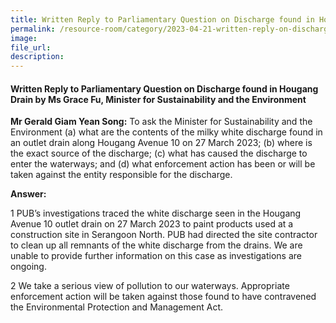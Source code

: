 ```yaml
---  
title: Written Reply to Parliamentary Question on Discharge found in Hougang Drain by Ms Grace Fu, Minister for Sustainability and the Environment
permalink: /resource-room/category/2023-04-21-written-reply-on-discharge-in-hougang-drain
image:  
file_url:  
description:  
---  
```

#### Written Reply to Parliamentary Question on Discharge found in Hougang Drain by Ms Grace Fu, Minister for Sustainability and the Environment

**Mr Gerald Giam Yean Song:** To ask the Minister for Sustainability and the Environment (a) what are the contents of the milky white discharge found in an outlet drain along Hougang Avenue 10 on 27 March 2023; (b) where is the exact source of the discharge; (c) what has caused the discharge to enter the waterways; and (d) what enforcement action has been or will be taken against the entity responsible for the discharge.

**Answer:**

1 PUB’s investigations traced the white discharge seen in the Hougang Avenue 10 outlet drain on 27 March 2023 to paint products used at a construction site in Serangoon North. PUB had directed the site contractor to clean up all remnants of the white discharge from the drains. We are unable to provide further information on this case as investigations are ongoing.

2 We take a serious view of pollution to our waterways. Appropriate enforcement action will be taken against those found to have contravened the Environmental Protection and Management Act.
